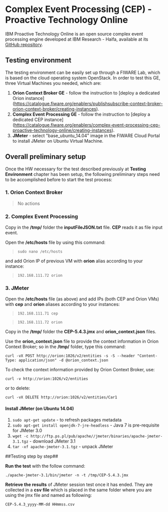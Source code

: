 #  Complex Event Processing (CEP) - Proactive Technology Online #

IBM Proactive Technology Online is an open source complex event processing engine developed at IBM Research - Haifa, available at its [GitHub repository](https://github.com/ishkin/Proton/). 

## Testing environment ##

The testing environment can be easily set up through a FIWARE Lab, which is based on the cloud operating system OpenStack. 
In order to test this GE, three Virtual Machines you needed, which are: 

1. **Orion Context Broker GE** - follow the instruction to [deploy a dedicated Orion instance] (https://catalogue.fiware.org/enablers/publishsubscribe-context-broker-orion-context-broker/creating-instances). 
2. **Complex Event Processing GE** - follow the instruction to [deploy a dedicated CEP instance] (https://catalogue.fiware.org/enablers/complex-event-processing-cep-proactive-technology-online/creating-instances).
3. **JMeter** - select "base_ubuntu_14.04" image in the FIWARE Cloud Portal to install JMeter on Ubuntu Virtual Machine.


## Overall preliminary setup ##

Once the HW necessary for the test described previously at **Testing Environment** chapter has been setup, the following preliminary steps need to be accomplished before to start the test process:

### 1. Orion Context Broker ###

> No actions

### 2. Complex Event Processing ###

Copy in the **/tmp/** folder the **inputFileJSON.txt** file. **CEP** reads it as file input event.

Open the **/etc/hosts** file by using this command:

> `sudo nano /etc/hosts` 

and add Orion IP of previous VM with **orion** alias according to your instance: 

> `192.168.111.72 orion`


### 3. JMeter ###

Open the **/etc/hosts** file (as above) and add IPs (both CEP and Orion VMs) with **cep** and **orion** aliases according to your instances: 

> `192.168.111.71 cep`

> `192.168.111.72 orion`

Copy in the **/tmp/** folder the **CEP-5.4.3.jmx** and **orion_context.json** files.

Use the **orion_context.json** file to provide the context information in Orion Context Broker;
so in the **/tmp/** folder, type this command:

`curl -vX POST http://orion:1026/v2/entities -s -S --header "Content-Type: application/json" -d @orion_context.json`

To check the context information provided by Orion Context Broker, use:

`curl -v http://orion:1026/v2/entities`

or to delete:

`curl -vX DELETE http://orion:1026/v2/entities/Car1`
 

#### Install JMeter (on Ubuntu 14.04) ####

1. `sudo apt-get update` - to refresh packages metadata
2. `sudo apt-get install openjdk-7-jre-headless` - Java 7 is pre-requisite for JMeter 3.0
3. `wget -c http://ftp.ps.pl/pub/apache//jmeter/binaries/apache-jmeter-3.1.tgz` - download JMeter 3.1
4. `tar -xf apache-jmeter-3.1.tgz` - unpack JMeter

##Testing step by step##

**Run the test** with the follow command: 

`./apache-jmeter-3.1/bin/jmeter -n -t /tmp/CEP-5.4.3.jmx`

**Retrieve the results** of JMeter session test once it has ended. They are collected in a **csv file** which is placed in the same folder where you are using the jmx file and named as following: 

`CEP-5.4.3_yyyy-MM-dd HHmmss.csv`